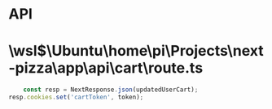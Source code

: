 # API
# \\wsl$\Ubuntu\home\pi\Projects\next-pizza\app\api\cart\route.ts
```jsx
    const resp = NextResponse.json(updatedUserCart);
resp.cookies.set('cartToken', token);
```